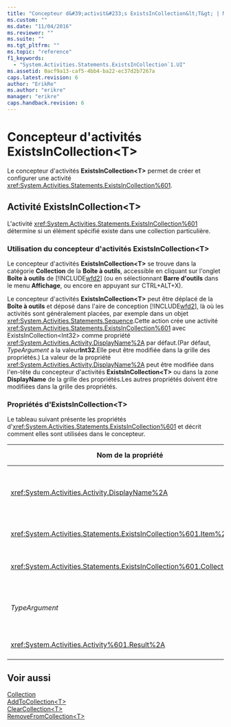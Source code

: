 ```yaml
---
title: "Concepteur d&#39;activit&#233;s ExistsInCollection&lt;T&gt; | Microsoft Docs"
ms.custom: ""
ms.date: "11/04/2016"
ms.reviewer: ""
ms.suite: ""
ms.tgt_pltfrm: ""
ms.topic: "reference"
f1_keywords: 
  - "System.Activities.Statements.ExistsInCollection`1.UI"
ms.assetid: 0acf9a13-caf5-4bb4-ba22-ec37d2b7267a
caps.latest.revision: 6
author: "ErikRe"
ms.author: "erikre"
manager: "erikre"
caps.handback.revision: 6
---
```

# Concepteur d&#39;activit&#233;s ExistsInCollection&lt;T&gt;
Le concepteur d'activités **ExistsInCollection\<T\>** permet de créer et configurer une activité <xref:System.Activities.Statements.ExistsInCollection%601>.  
  
## Activité ExistsInCollection\<T\>  
 L'activité <xref:System.Activities.Statements.ExistsInCollection%601> détermine si un élément spécifié existe dans une collection particulière.  
  
### Utilisation du concepteur d'activités ExistsInCollection\<T\>  
 Le concepteur d'activités **ExistsInCollection\<T\>** se trouve dans la catégorie **Collection** de la **Boîte à outils**, accessible en cliquant sur l'onglet **Boîte à outils** de [!INCLUDE[wfd2](../workflow-designer/includes/wfd2_md.md)] \(ou en sélectionnant **Barre d'outils** dans le menu **Affichage**, ou encore en appuyant sur CTRL\+ALT\+X\).  
  
 Le concepteur d'activités **ExistsInCollection\<T\>** peut être déplacé de la **Boîte à outils** et déposé dans l'aire de conception [!INCLUDE[wfd2](../workflow-designer/includes/wfd2_md.md)], là où les activités sont généralement placées, par exemple dans un objet <xref:System.Activities.Statements.Sequence>.Cette action crée une activité <xref:System.Activities.Statements.ExistsInCollection%601> avec ExistsInCollection\<Int32\> comme propriété <xref:System.Activities.Activity.DisplayName%2A> par défaut.\(Par défaut, *TypeArgument* a la valeur**Int32**.Elle peut être modifiée dans la grille des propriétés.\)  La valeur de la propriété <xref:System.Activities.Activity.DisplayName%2A> peut être modifiée dans l'en\-tête du concepteur d'activités **ExistsInCollection\<T\>** ou dans la zone **DisplayName** de la grille des propriétés.Les autres propriétés doivent être modifiées dans la grille des propriétés.  
  
### Propriétés d'ExistsInCollection\<T\>  
 Le tableau suivant présente les propriétés d'<xref:System.Activities.Statements.ExistsInCollection%601> et décrit comment elles sont utilisées dans le concepteur.  
  
|Nom de la propriété|Valeur requise|Utilisation|  
|-------------------------|--------------------|-----------------|  
|<xref:System.Activities.Activity.DisplayName%2A>|False|Nom convivial de l'activité <xref:System.Activities.Statements.ExistsInCollection%601>.La valeur par défaut est ExistsInCollection\<Int32\>.Bien que la valeur de la propriété <xref:System.Activities.Activity.DisplayName%2A> ne soit pas strictement obligatoire, il est recommandé d'en utiliser une.|  
|<xref:System.Activities.Statements.ExistsInCollection%601.Item%2A>|True|Élément à ajouter à Collection\<T\>.Cet élément de type *T* est de type *TypeArgument*.Pour spécifier l'élément, tapez une expression Visual Basic dans la grille des propriétés.|  
|<xref:System.Activities.Statements.ExistsInCollection%601.Collection%2A>|True|Collection à laquelle l'élément doit être ajouté.Cette collection est de type **ICollection\<TypeArgument\>.** Pour spécifier la collection, tapez une expression Visual Basic dans la grille des propriétés.|  
|*TypeArgument*|True|Type T des éléments contenus dans la collection <xref:System.Collections.Generic.ICollection%601>.Par défaut, ce type *TypeArgument* a la valeur **Int32**.Pour modifier le type, modifiez la valeur de *TypeArgument* dans la zone de liste déroulante de la grille des propriétés.|  
|<xref:System.Activities.Activity%601.Result%2A>|False|Valeur qui indique si l'élément spécifié existe dans la collection.Pour spécifier une variable à lier au résultat, tapez une variable Visual Basic dans la grille des propriétés.|  
  
## Voir aussi  
 [Collection](../workflow-designer/collection-activity-designers.md)   
 [AddToCollection\<T\>](../workflow-designer/addtocollection-t-activity-designer.md)   
 [ClearCollection\<T\>](../workflow-designer/clearcollection-t-activity-designer.md)   
 [RemoveFromCollection\<T\>](../workflow-designer/removefromcollection-t-activity-designer.md)